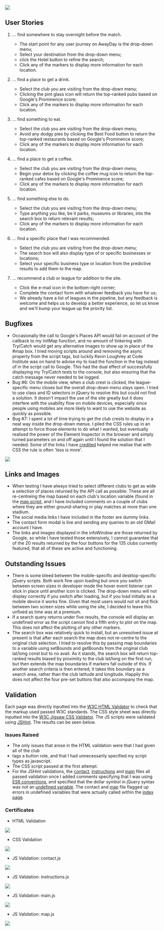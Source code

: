 <img src="images/site/testbar.PNG">


## User Stories

1. ... find somewhere to stay overnight before the match.
    - The start point for any user journey on AwayDay is the drop-down menu;
    - Select your destination from the drop-down menu;
    - click the Hotel button to refine the search;
    - Click any of the markers to display more information for each location.

2. ... find a place to get a drink.
    - Select the club you are visiting from the drop-down menu;
    - Clicking the pint glass icon will return the top-ranked pubs based on Google's Prominence score;
    - Click any of the markers to display more information for each location.

3. ... find something to eat.
    - Select the club you are visiting from the drop-down menu;
    - Avoid any dodgy pies by clicking the Best Food button to return the top-ranked restaurants based on Google's Prominence score;
    - Click any of the markers to display more information for each location.

4. ... find a place to get a coffee.
    - Select the club you are visiting from the drop-down menu;
    - Begin your detox by clicking the coffee mug icon to return the top-ranked cafes based on Google's Prominence score;
    - Click any of the markers to display more information for each location.

5. ... find something else to do.
    - Select the club you are visiting from the drop-down menu;
    - Type anything you like, be it parks, museums or libraries, into the search box to return relevant results;
    - Click any of the markers to display more information for each location.

6. ... find a specific place that I was recommended.
    - Select the club you are visiting from the drop-down menu;
    - The search box will also display type of or specific businesses or locations;
    - Select your specific business type or location from the predictive results to add them to the map.

7. ... recommend a club or league for addition to the site.
    - Click the e-mail icon in the bottom-right corner;
    - Complete the contact form with whatever feedback you have for us;
    - We already have a list of leagues in the pipeline, but any feedback is welcome and helps us to develop a better experience, so 
 let us know and we'll bump your league up the priority list.


## Bugfixes

- Occasionally the call to Google's Places API would fail on account of the callback to my initMap function, and no amount of 
tinkering with Try/Catch would get any alternative images to show up in place of the #map box. I tried moving scripts around 
and removing the async property from the script tags, but luckily Kevin Loughrey at Code Institute was on hand to advise my to
load the function in the <body> tag instead of in the script call to Google. This had the dual effect of successfully displaying
my Try/Catch tests to the console, but also ensuring that the catch message never needed to be logged. 
- Bug #6: On the mobile view, when a club crest is clicked, the league-specific menu closes but the overall drop-down menu stays open. 
I tried to use class and ID selectors in jQuery to resolve this but could not find a solution. It doesn't impact the use of the site 
greatly but it does interfere with the usability flow on mobile devices, especially since people using mobiles are more likely to 
want to use the website as quickly as possible.
- Bug #7: I spent a lot of time trying to get the club crests to display in a neat way inside the drop-down menus. I piled the CSS 
rules up in an attempt to force those elements to do what I wanted, but eventually realised the power of the Element Inspector
in the browser and simply turned parameters on and off again until I found the solution that I needed. Some of the links I
have [credited](README.md) helped me realise that with CSS the rule is often 'less is more'.

<img src="images/site/bugs-rendering.PNG">


## Links and Images

- When testing I have always tried to select different clubs to get as wide a selection of places returned by the API call
as possible. These are all re-centreing the map based on each club's location variable (found in the 
[map script](assets/scripts/map.js), and I have included comments on a couple of clubs where they are either ground-sharing or 
play matches at more than one stadium.
- The social media links I have included in the footer are dummy links.
- The contact form modal is live and sending any queries to an old GMail account I have.
- The links and images displayed in the infoWindow are those returned by Google, so while I have tested those extensively, I cannot 
guarantee that of the 20 results returned by the four buttons for the 135 clubs currently featured, that all of these are active and 
functioning.


## Outstanding Issues

- There is some bleed between the mobile-specific and desktop-specific jQuery scripts. Both work fine upon loading but 
once you switch between screen sizes in developer mode the hover event listener can stick in place until another icon is 
clicked. The drop-down menu will not display correctly if you switch after loading, but if you load initially as a mobile device 
it works fine. Given that most users would not sit and flick between two screen sizes while using the site, I decided to leave 
this unfixed as time was at a premium.
- If a search query returns under five results, the console will display an undefined error as the script cannot find a fifth entry 
to plot on the map. This does not affect the plotting of any other markers.
- The search box was relatively quick to install, but an unresolved issue at present is that after each search the map does not 
re-centre to the original club selection. I tried to resolve this by passing map boundaries to a variable using setBounds and getBounds
from the original club lat/long const but to no avail. As it stands, the search box will return top-ranked results biased by proximity to
the club lat/long on the first run, but then extends the map boundaries if markers fall outside of this. If another search criteria is 
then entered, it takes this boundary as a search area, rather than the club latitude and longitude. Happily this does not affect the 
four pre-set buttons that also accompany the map.


## Validation

Each page was directly inputted into the [W3C HTML Validator](https://validator.w3.org/#validate_by_input) to check that 
the markup used passed W3C standards. The CSS style sheet was directly inputted into the 
[W3C Jigsaw CSS Validator](https://jigsaw.w3.org/css-validator/#validate_by_input). The JS scripts were validated using
[JSHint](http://jshint.com/). The results can be seen below.

### Issues Raised

- The only issues that arose in the HTML validation were that I had given all of the club <li> tags a button role, and that I had 
unnecessarily specified my script types as javascript.
- The CSS script passed at the first attempt.
- For the JSHint validations, the [contact](assets/scripts/contact.js), [instructions](assets/scripts/instructions.js) and 
[main](assets/scripts/main.js) files all passed validation once I added comments specifying that I was using
 [ES6 conventions](https://www.w3schools.com/Js/js_es6.asp), and specified that the dollar symbol in jQuery syntax was not an 
[undefined variable](https://stackoverflow.com/questions/8852765/jshint-and-jquery-is-not-defined#8854093). The contact and 
[map](assets/scripts/map.js) file flagged up errors in undefined variables that were actually called within 
the [index page](index.html).

### Certificates

- HTML Validation
<img src="images/site/html-valid.PNG">

- CSS Validation
<img src="images/site/css-valid.PNG">

- JS Validation: contact.js
<img src="images/site/contactjs-valid.PNG">

- JS Validation: instructions.js
<img src="images/site/instructionsjs-valid.PNG">

- JS Validation: main.js
<img src="images/site/mainjs-valid.PNG">

- JS Validation: map.js
<img src="images/site/mapjs-valid.PNG">

